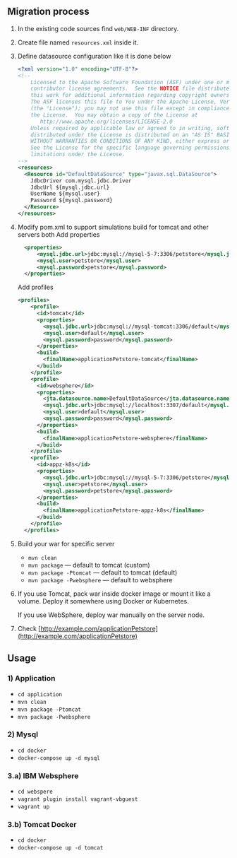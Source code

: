 
## Migration process

1. In the existing code sources find ```web/WEB-INF``` directory.
2. Create file named ```resources.xml``` inside it.
3. Define datasource configuration like it is done below
    ```xml
    <?xml version="1.0" encoding="UTF-8"?>
    <!--
        Licensed to the Apache Software Foundation (ASF) under one or more
        contributor license agreements.  See the NOTICE file distributed with
        this work for additional information regarding copyright ownership.
        The ASF licenses this file to You under the Apache License, Version 2.0
        (the "License"); you may not use this file except in compliance with
        the License.  You may obtain a copy of the License at
           http://www.apache.org/licenses/LICENSE-2.0
        Unless required by applicable law or agreed to in writing, software
        distributed under the License is distributed on an "AS IS" BASIS,
        WITHOUT WARRANTIES OR CONDITIONS OF ANY KIND, either express or implied.
        See the License for the specific language governing permissions and
        limitations under the License.
    -->
    <resources>
      <Resource id="DefaultDataSource" type="javax.sql.DataSource">
        JdbcDriver com.mysql.jdbc.Driver
        JdbcUrl ${mysql.jdbc.url}
        UserName ${mysql.user}
        Password ${mysql.password}
      </Resource>
    </resources>
    ``` 

4. Modify pom.xml to support simulations build for tomcat and other servers both
    Add properties
    ```xml
      <properties>
          <mysql.jdbc.url>jdbc:mysql://mysql-5-7:3306/petstore</mysql.jdbc.url>
          <mysql.user>petstore</mysql.user>
          <mysql.password>petstore</mysql.password>
      </properties>
    ```
    
    Add profiles
    ```xml
    <profiles>
        <profile>
          <id>tomcat</id>
          <properties>
            <mysql.jdbc.url>jdbc:mysql://mysql-tomcat:3306/default</mysql.jdbc.url>
            <mysql.user>default</mysql.user>
            <mysql.password>password</mysql.password>
          </properties>
          <build>
            <finalName>applicationPetstore-tomcat</finalName>
          </build>
        </profile>
        <profile>
          <id>websphere</id>
          <properties>
            <jta.datasource.name>DefaultDataSource</jta.datasource.name>
            <mysql.jdbc.url>jdbc:mysql://localhost:3307/default</mysql.jdbc.url>
            <mysql.user>default</mysql.user>
            <mysql.password>password</mysql.password>
          </properties>
          <build>
            <finalName>applicationPetstore-websphere</finalName>
          </build>
        </profile>
        <profile>
          <id>appz-k8s</id>
          <properties>
            <mysql.jdbc.url>jdbc:mysql://mysql-5-7:3306/petstore</mysql.jdbc.url>
            <mysql.user>petstore</mysql.user>
            <mysql.password>petstore</mysql.password>
          </properties>
          <build>
            <finalName>applicationPetstore-appz-k8s</finalName>
          </build>
        </profile>
      </profiles>
    ```
5. Build your war for specific server
    * ```mvn clean```
    * ```mvn package``` — default to tomcat (custom)
    * ```mvn package -Ptomcat``` — default to tomcat (default)
    * ```mvn package -Pwebsphere``` — default to websphere
6. If you use Tomcat, pack war inside docker image or mount it like a volume. 
   Deploy it somewhere using Docker or Kubernetes. 
   
   If you use WebSphere, deploy war manually on the server node.

7. Check [http://example.com/applicationPetstore](http://example.com/applicationPetstore)


## Usage

### 1) Application

* ```cd application```
* ```mvn clean```
* ```mvn package -Ptomcat```
* ```mvn package -Pwebsphere```

### 2) Mysql

* ```cd docker```
* ```docker-compose up -d mysql```

### 3.a) IBM Websphere

* ```cd webspere```
* ```vagrant plugin install vagrant-vbguest```
* ```vagrant up```

### 3.b) Tomcat Docker

* ```cd docker```
* ```docker-compose up -d tomcat```